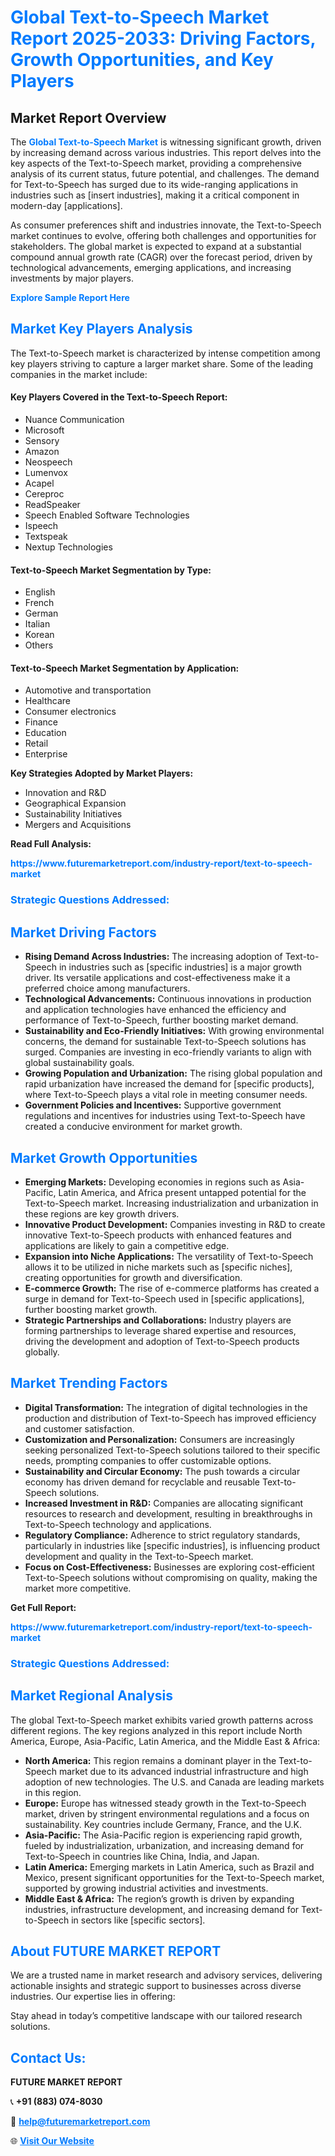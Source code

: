 <h1 style="color: #007BFF;">Global Text-to-Speech Market Report 2025-2033: Driving Factors, Growth Opportunities, and Key Players</h1>

<section id="overview">
<h2>Market Report Overview</h2>
<p>The <a href="https://www.futuremarketreport.com/industry-report/text-to-speech-market" style="color: #007BFF; text-decoration: none;"><strong>Global Text-to-Speech Market</strong></a> is witnessing significant growth, driven by increasing demand across various industries. This report delves into the key aspects of the Text-to-Speech market, providing a comprehensive analysis of its current status, future potential, and challenges. The demand for Text-to-Speech has surged due to its wide-ranging applications in industries such as [insert industries], making it a critical component in modern-day [applications].</p>
<p>As consumer preferences shift and industries innovate, the Text-to-Speech market continues to evolve, offering both challenges and opportunities for stakeholders. The global market is expected to expand at a substantial compound annual growth rate (CAGR) over the forecast period, driven by technological advancements, emerging applications, and increasing investments by major players.</p>
</section>

<section id="overview">
<p><a href="https://www.futuremarketreport.com/request-sample/reportId=97627" style="color: #007BFF; text-decoration: none;"><strong>Explore Sample Report Here</strong></a></p>
</section>

<section id="key-players">
<h2 style="color: #007BFF;">Market Key Players Analysis</h2>
<p>The Text-to-Speech market is characterized by intense competition among key players striving to capture a larger market share. Some of the leading companies in the market include:</p>
<h4>Key Players Covered in the Text-to-Speech Report:</h4>
<ul><li>Nuance Communication</li><li>Microsoft</li><li>Sensory</li><li>Amazon</li><li>Neospeech</li><li>Lumenvox</li><li>Acapel</li><li>Cereproc</li><li>ReadSpeaker</li><li>Speech Enabled Software Technologies</li><li>Ispeech</li><li>Textspeak</li><li>Nextup Technologies</li></ul>
<h4>Text-to-Speech Market Segmentation by Type:</h4>
<ul><li>English</li><li>French</li><li>German</li><li>Italian</li><li>Korean</li><li>Others</li></ul>

<h4>Text-to-Speech Market Segmentation by Application:</h4>
<ul><li>Automotive and transportation</li><li>Healthcare</li><li>Consumer electronics</li><li>Finance</li><li>Education</li><li>Retail</li><li>Enterprise</li></ul>
<p><strong>Key Strategies Adopted by Market Players:</strong></p>
<ul>
<li>Innovation and R&D</li>
<li>Geographical Expansion</li>
<li>Sustainability Initiatives</li>
<li>Mergers and Acquisitions</li>
</ul>
</section>

<section>
<p><strong>Read Full Analysis: </strong></p><a href="https://www.futuremarketreport.com/industry-report/text-to-speech-market" style="color: #007BFF; text-decoration: none;"><strong>https://www.futuremarketreport.com/industry-report/text-to-speech-market</strong></a>
<h3 style="color: #007BFF;">Strategic Questions Addressed:</h3>
</section>

<section id="driving-factors">
<h2 style="color: #007BFF;">Market Driving Factors</h2>
<ul>
<li><strong>Rising Demand Across Industries:</strong> The increasing adoption of Text-to-Speech in industries such as [specific industries] is a major growth driver. Its versatile applications and cost-effectiveness make it a preferred choice among manufacturers.</li>
<li><strong>Technological Advancements:</strong> Continuous innovations in production and application technologies have enhanced the efficiency and performance of Text-to-Speech, further boosting market demand.</li>
<li><strong>Sustainability and Eco-Friendly Initiatives:</strong> With growing environmental concerns, the demand for sustainable Text-to-Speech solutions has surged. Companies are investing in eco-friendly variants to align with global sustainability goals.</li>
<li><strong>Growing Population and Urbanization:</strong> The rising global population and rapid urbanization have increased the demand for [specific products], where Text-to-Speech plays a vital role in meeting consumer needs.</li>
<li><strong>Government Policies and Incentives:</strong> Supportive government regulations and incentives for industries using Text-to-Speech have created a conducive environment for market growth.</li>
</ul>
</section>

<section id="growth-opportunities">
<h2 style="color: #007BFF;">Market Growth Opportunities</h2>
<ul>
<li><strong>Emerging Markets:</strong> Developing economies in regions such as Asia-Pacific, Latin America, and Africa present untapped potential for the Text-to-Speech market. Increasing industrialization and urbanization in these regions are key growth drivers.</li>
<li><strong>Innovative Product Development:</strong> Companies investing in R&D to create innovative Text-to-Speech products with enhanced features and applications are likely to gain a competitive edge.</li>
<li><strong>Expansion into Niche Applications:</strong> The versatility of Text-to-Speech allows it to be utilized in niche markets such as [specific niches], creating opportunities for growth and diversification.</li>
<li><strong>E-commerce Growth:</strong> The rise of e-commerce platforms has created a surge in demand for Text-to-Speech used in [specific applications], further boosting market growth.</li>
<li><strong>Strategic Partnerships and Collaborations:</strong> Industry players are forming partnerships to leverage shared expertise and resources, driving the development and adoption of Text-to-Speech products globally.</li>
</ul>
</section>

<section id="trending-factors">
<h2 style="color: #007BFF;">Market Trending Factors</h2>
<ul>
<li><strong>Digital Transformation:</strong> The integration of digital technologies in the production and distribution of Text-to-Speech has improved efficiency and customer satisfaction.</li>
<li><strong>Customization and Personalization:</strong> Consumers are increasingly seeking personalized Text-to-Speech solutions tailored to their specific needs, prompting companies to offer customizable options.</li>
<li><strong>Sustainability and Circular Economy:</strong> The push towards a circular economy has driven demand for recyclable and reusable Text-to-Speech solutions.</li>
<li><strong>Increased Investment in R&D:</strong> Companies are allocating significant resources to research and development, resulting in breakthroughs in Text-to-Speech technology and applications.</li>
<li><strong>Regulatory Compliance:</strong> Adherence to strict regulatory standards, particularly in industries like [specific industries], is influencing product development and quality in the Text-to-Speech market.</li>
<li><strong>Focus on Cost-Effectiveness:</strong> Businesses are exploring cost-efficient Text-to-Speech solutions without compromising on quality, making the market more competitive.</li>
</ul>
</section>

<section>
<p><strong>Get Full Report: </strong></p><a href="https://www.futuremarketreport.com/industry-report/text-to-speech-market" style="color: #007BFF; text-decoration: none;"><strong>https://www.futuremarketreport.com/industry-report/text-to-speech-market</strong></a>
<h3 style="color: #007BFF;">Strategic Questions Addressed:</h3>
</section>


<section id="regional-analysis">
<h2 style="color: #007BFF;">Market Regional Analysis</h2>
<p>The global Text-to-Speech market exhibits varied growth patterns across different regions. The key regions analyzed in this report include North America, Europe, Asia-Pacific, Latin America, and the Middle East & Africa:</p>
<ul>
<li><strong>North America:</strong> This region remains a dominant player in the Text-to-Speech market due to its advanced industrial infrastructure and high adoption of new technologies. The U.S. and Canada are leading markets in this region.</li>
<li><strong>Europe:</strong> Europe has witnessed steady growth in the Text-to-Speech market, driven by stringent environmental regulations and a focus on sustainability. Key countries include Germany, France, and the U.K.</li>
<li><strong>Asia-Pacific:</strong> The Asia-Pacific region is experiencing rapid growth, fueled by industrialization, urbanization, and increasing demand for Text-to-Speech in countries like China, India, and Japan.</li>
<li><strong>Latin America:</strong> Emerging markets in Latin America, such as Brazil and Mexico, present significant opportunities for the Text-to-Speech market, supported by growing industrial activities and investments.</li>
<li><strong>Middle East & Africa:</strong> The region’s growth is driven by expanding industries, infrastructure development, and increasing demand for Text-to-Speech in sectors like [specific sectors].</li>
</ul>
</section>

<footer>
<h2 style="color: #007BFF;">About FUTURE MARKET REPORT</h2>
<p>We are a trusted name in market research and advisory services, delivering actionable insights and strategic support to businesses across diverse industries. Our expertise lies in offering:</p>

<p>Stay ahead in today’s competitive landscape with our tailored research solutions.</p>

<h2 style="color: #007BFF;">Contact Us:</h2>
<p><strong>FUTURE MARKET REPORT</strong></p>
<p>📞 <strong>+91 (883) 074-8030</strong></p>
<p>📧 <strong><a href="mailto:help@futuremarketreport.com" style="color: #007BFF;">help@futuremarketreport.com</a></strong></p>
<p>🌐 <strong><a href="https://www.futuremarketreport.com/" style="color: #007BFF;">Visit Our Website</a></strong></p>
</footer>